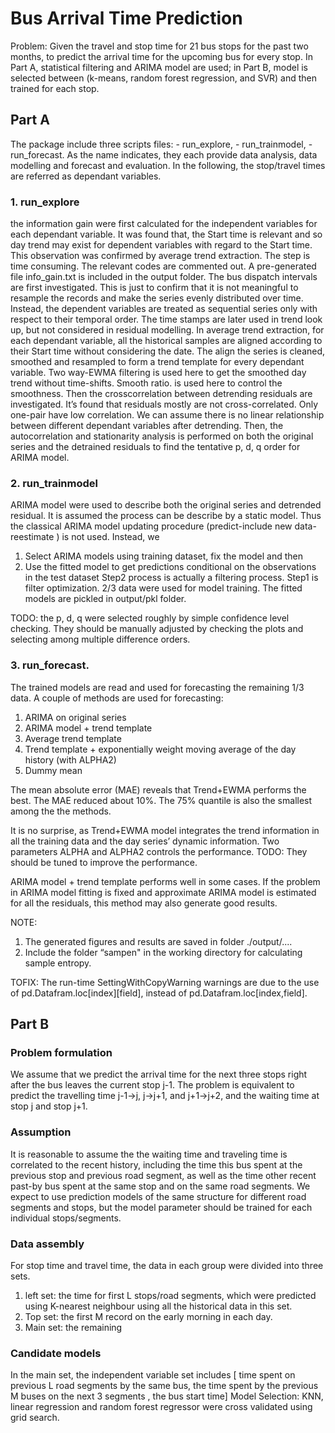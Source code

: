 # Bus Arrival Time Prediction

Problem: Given the travel and stop time for 21 bus stops for the past two months, to predict the arrival time for the upcoming bus for every stop. In Part A, statistical filtering and ARIMA model are used; in Part B, model is selected between (k-means, random forest regression, and SVR) and then trained for each stop.


## Part A
The package include three scripts files: - run_explore, - run_trainmodel, - run_forecast. As the name indicates, they each provide data analysis, data modelling and forecast and evaluation. In the following, the stop/travel times are referred as dependant variables.


### 1. run_explore

the information gain were first calculated for the independent variables for each dependant variable. It was found that, the Start time is relevant and so day trend may exist for dependent variables with regard to the Start time. This observation was confirmed by average trend extraction.
The step is time consuming. The relevant codes are commented out. A pre-generated file info_gain.txt is included in the output folder.
The bus dispatch intervals are first investigated. This is just to confirm that it is not meaningful to resample the records and make the series evenly distributed over time. Instead, the dependent variables are treated as sequential series only with respect to their temporal order. The time stamps are later used in trend look up, but not considered in residual modelling.
In average trend extraction, for each dependant variable, all the historical samples are aligned according to their Start time without considering the date. The align the series is cleaned, smoothed and resampled to form a trend template for every dependant variable. Two way-EWMA filtering is used here to get the smoothed day trend without time-shifts.
Smooth ratio. <ALPHA> is used here to control the smoothness.
Then the crosscorrelation between detrending residuals are investigated. It’s found that residuals mostly are not cross-correlated. Only one-pair have low correlation. We can assume there is no linear relationship between different dependant variables after detrending.
Then, the autocorrelation and stationarity analysis is performed on both the original series and the detrained 
residuals to find the tentative p, d, q order for ARIMA model.


### 2. run_trainmodel

ARIMA model were used to describe both the original series and detrended residual.
It is assumed the process can be describe by a static model. Thus the classical ARIMA model updating procedure (predict-include new data-reestimate ) is not used. Instead, we
1. Select ARIMA models using training dataset, fix the model and then
2. Use the fitted model to get predictions conditional on the observations in the test dataset
Step2 process is actually a filtering process. Step1 is filter optimization.
2/3 data were used for model training. The fitted models are pickled in output/pkl folder.

TODO: the p, d, q were selected roughly by simple confidence level checking. They should be
manually adjusted by checking the plots and selecting among multiple difference orders. 


### 3. run_forecast.

The trained models are read and used for forecasting the remaining 1/3 data. A couple of methods are used for forecasting:
1. ARIMA on original series
2. ARIMA model + trend template
3. Average trend template
4. Trend template + exponentially weight moving average of the day history (with ALPHA2) 
5. Dummy mean

The mean absolute error (MAE) reveals that Trend+EWMA performs the best. The MAE reduced about 10%. The 75% quantile is also the smallest among the the methods.

It is no surprise, as Trend+EWMA model integrates the trend information in all the training data and the day series’ dynamic information. Two parameters ALPHA and ALPHA2 controls the performance. TODO: They should be tuned to improve the performance. 

ARIMA model + trend template performs well in some cases. If the problem in ARIMA model fitting is fixed and approximate ARIMA model is estimated for all the residuals, this method may also generate good results.

NOTE:
1. The generated figures and results are saved in folder ./output/....
2. Include the folder “sampen" in the working directory for calculating sample entropy.

TOFIX: The run-time SettingWithCopyWarning warnings are due to the use of pd.Datafram.loc[index][field], instead of pd.Datafram.loc[index,field]. 


## Part B

### Problem formulation 

We assume that we predict the arrival time for the next three stops right after the bus leaves the current stop j-1. The problem is equivalent to predict the travelling time j-1->j, j->j+1, and j+1->j+2, and the waiting time at stop j and stop j+1.

### Assumption 
It is reasonable to assume the the waiting time and traveling time is correlated to the recent history, including the time this bus spent at the previous stop and previous road segment, as well as the time other recent past-by bus spent at the same stop and on the same road segments.
We expect to use prediction models of the same structure for different road segments and stops, but the model parameter should be trained for each individual stops/segments.

### Data assembly
For stop time and travel time, the data in each group were divided into three sets.
1) left set: the time for first L stops/road segments, which were predicted using K-nearest
neighbour using all the historical data in this set.
2) Top set: the first M record on the early morning in each day.
3) Main set: the remaining

### Candidate models
In the main set, the independent variable set includes [ time spent on previous L road segments by the same bus, the time spent by the previous M buses on the next 3 segments , the bus start time]
Model Selection: KNN, linear regression and random forest regressor were cross validated using grid search.
